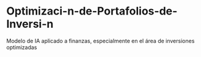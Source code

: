 # Optimizaci-n-de-Portafolios-de-Inversi-n
Modelo de IA aplicado a finanzas, especialmente en el área de inversiones optimizadas
